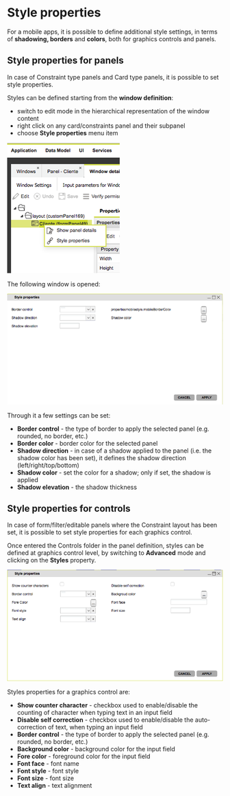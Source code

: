 # Style properties

For a mobile apps, it is possible to define additional style settings, in terms of **shadowing, borders** and **colors**, both for graphics controls and panels.

## Style properties for panels

In case of Constraint type panels and Card type panels, it is possible to set style properties.

Styles can be defined starting from the **window definition**:

* switch to edit mode in the hierarchical representation of the window content
* right click on any card/constraints panel and their subpanel
* choose **Style properties** menu item

![](../../.gitbook/assets/schermata-2019-06-12-alle-17.58.21.png)

The following window is opened:

![](../../.gitbook/assets/stylepanel.png)

Through it a few settings can be set:

* **Border control** - the type of border to apply the selected panel \(e.g. rounded, no border, etc.\)
* **Border color** - border color for the selected panel 
* **Shadow direction** - in case of a shadow applied to the panel \(i.e. the shadow color has been set\), it defines the shadow direction \(left/right/top/bottom\) 
* **Shadow color** - set the color for a shadow; only if set, the shadow is applied
* **Shadow elevation** - the shadow thickness

## Style properties for controls

In case of form/filter/editable panels where the Constraint layout has been set, it is possible to set style properties for each graphics control.

Once entered the Controls folder in the panel definition, styles can be defined at graphics control level, by switching to **Advanced** mode and clicking on the **Styles** property.

![](../../.gitbook/assets/stylecontrols.png)

Styles properties for a graphics control are:

* **Show counter character** - checkbox used to enable/disable the counting of character when typing text in an input field
* **Disable self correction** - checkbox used to enable/disable the auto-correction of text, when typing an input field
* **Border control** - the type of border to apply the selected panel \(e.g. rounded, no border, etc.\)
* **Background color** - background color for the input field
* **Fore color** - foreground color for the input field
* **Font face** - font name
* **Font style** - font style
* **Font size** - font size
* **Text align** - text alignment

